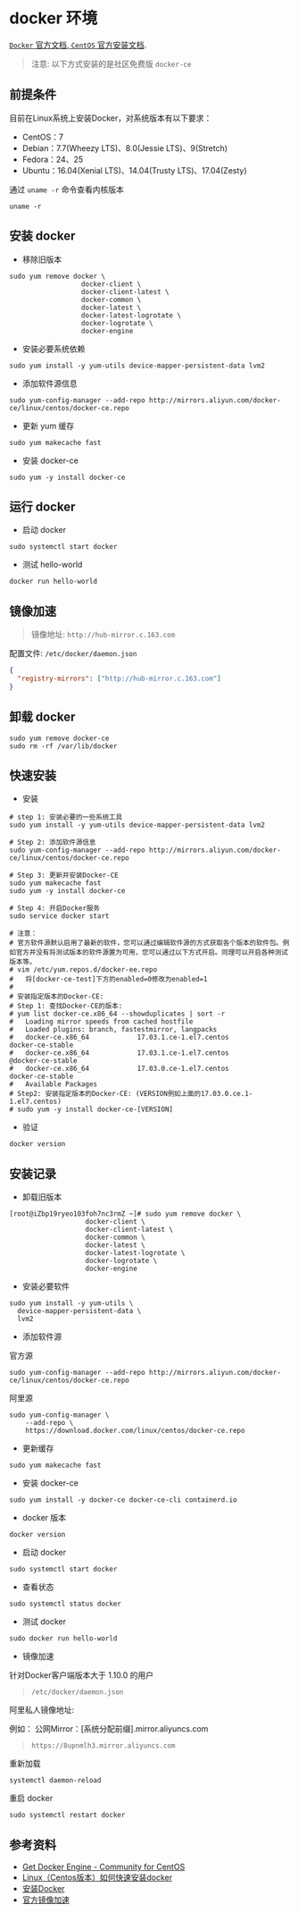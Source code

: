 # docker 环境


[ `Docker` 官方文档](https://docs.docker.com/),[ `CentOS` 官方安装文档](https://docs.docker.com/install/linux/docker-ce/centos/).

> 注意: 以下方式安装的是社区免费版 `docker-ce`

## 前提条件

目前在Linux系统上安装Docker，对系统版本有以下要求：

- CentOS：7
- Debian：7.7(Wheezy LTS)、8.0(Jessie LTS)、9(Stretch)
- Fedora：24、25
- Ubuntu：16.04(Xenial LTS)、14.04(Trusty LTS)、17.04(Zesty)

通过 `uname -r` 命令查看内核版本

```shell
uname -r
```

## 安装 docker

- 移除旧版本

```shell
sudo yum remove docker \
                  docker-client \
                  docker-client-latest \
                  docker-common \
                  docker-latest \
                  docker-latest-logrotate \
                  docker-logrotate \
                  docker-engine
```

- 安装必要系统依赖

```shell
sudo yum install -y yum-utils device-mapper-persistent-data lvm2
```

- 添加软件源信息

```shell
sudo yum-config-manager --add-repo http://mirrors.aliyun.com/docker-ce/linux/centos/docker-ce.repo
```

- 更新 yum 缓存

```shell
sudo yum makecache fast
```

- 安装 docker-ce

```shell
sudo yum -y install docker-ce
```

## 运行 docker

- 启动 docker

```shell
sudo systemctl start docker
```

- 测试 hello-world

```shell
docker run hello-world
```

## 镜像加速

> 镜像地址: `http://hub-mirror.c.163.com`

配置文件: `/etc/docker/daemon.json`

```json
{
  "registry-mirrors": ["http://hub-mirror.c.163.com"]
}
```

## 卸载 docker

```shell
sudo yum remove docker-ce
sudo rm -rf /var/lib/docker
```

## 快速安装

- 安装

```shell
# step 1: 安装必要的一些系统工具
sudo yum install -y yum-utils device-mapper-persistent-data lvm2

# Step 2: 添加软件源信息
sudo yum-config-manager --add-repo http://mirrors.aliyun.com/docker-ce/linux/centos/docker-ce.repo

# Step 3: 更新并安装Docker-CE
sudo yum makecache fast
sudo yum -y install docker-ce

# Step 4: 开启Docker服务
sudo service docker start

# 注意：
# 官方软件源默认启用了最新的软件，您可以通过编辑软件源的方式获取各个版本的软件包。例如官方并没有将测试版本的软件源置为可用，您可以通过以下方式开启。同理可以开启各种测试版本等。
# vim /etc/yum.repos.d/docker-ee.repo
#   将[docker-ce-test]下方的enabled=0修改为enabled=1
#
# 安装指定版本的Docker-CE:
# Step 1: 查找Docker-CE的版本:
# yum list docker-ce.x86_64 --showduplicates | sort -r
#   Loading mirror speeds from cached hostfile
#   Loaded plugins: branch, fastestmirror, langpacks
#   docker-ce.x86_64            17.03.1.ce-1.el7.centos            docker-ce-stable
#   docker-ce.x86_64            17.03.1.ce-1.el7.centos            @docker-ce-stable
#   docker-ce.x86_64            17.03.0.ce-1.el7.centos            docker-ce-stable
#   Available Packages
# Step2: 安装指定版本的Docker-CE: (VERSION例如上面的17.03.0.ce.1-1.el7.centos)
# sudo yum -y install docker-ce-[VERSION]
```

- 验证

```shell
docker version
```

## 安装记录

- 卸载旧版本

```shell
[root@iZbp19ryeo103foh7nc3rmZ ~]# sudo yum remove docker \
                   docker-client \
                   docker-client-latest \
                   docker-common \
                   docker-latest \
                   docker-latest-logrotate \
                   docker-logrotate \
                   docker-engine
```

- 安装必要软件

```shell
sudo yum install -y yum-utils \
  device-mapper-persistent-data \
  lvm2
```

- 添加软件源

官方源

```
sudo yum-config-manager --add-repo http://mirrors.aliyun.com/docker-ce/linux/centos/docker-ce.repo
```

阿里源

```
sudo yum-config-manager \
    --add-repo \
    https://download.docker.com/linux/centos/docker-ce.repo
```

- 更新缓存

```shell
sudo yum makecache fast
```

- 安装 docker-ce

```shell
sudo yum install -y docker-ce docker-ce-cli containerd.io
```

- docker 版本

```shell
docker version
```

- 启动 docker

```shell
sudo systemctl start docker
```

- 查看状态

```shell
sudo systemctl status docker
```

- 测试 docker

```shell
sudo docker run hello-world
```

- 镜像加速

针对Docker客户端版本大于 1.10.0 的用户

> `/etc/docker/daemon.json`

阿里私人镜像地址:

例如：
公网Mirror：[系统分配前缀].mirror.aliyuncs.com

> `https://8upnmlh3.mirror.aliyuncs.com`


重新加载

```shell
systemctl daemon-reload
```

重启 docker

```
sudo systemctl restart docker
```

## 参考资料

- [Get Docker Engine - Community for CentOS](https://docs.docker.com/install/linux/docker-ce/centos/)
- [Linux（Centos版本）如何快速安装docker](https://mp.weixin.qq.com/s/tIVct-qXzGl3zZDQpwOfLA)
- [安装Docker](https://help.aliyun.com/document_detail/60742.html?spm=5176.2020520101.0.0.173d4df5FIWY8L)
- [官方镜像加速](https://help.aliyun.com/document_detail/60750.html?spm=5176.12818093.0.0.6db816d0JElLE4)
